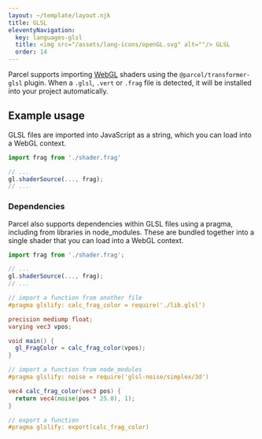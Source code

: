 ```yaml
---
layout: ~/template/layout.njk
title: GLSL
eleventyNavigation:
  key: languages-glsl
  title: <img src="/assets/lang-icons/openGL.svg" alt=""/> GLSL
  order: 14
---
```


Parcel supports importing [WebGL](https://developer.mozilla.org/en-US/docs/Web/API/WebGL_API) shaders using the `@parcel/transformer-glsl` plugin. When a `.glsl`, `.vert` or `.frag` file is detected, it will be installed into your project automatically.

## Example usage

GLSL files are imported into JavaScript as a string, which you can load into a WebGL context.

```js
import frag from './shader.frag'

// ...
gl.shaderSource(..., frag);
// ...
```

### Dependencies

Parcel also supports dependencies within GLSL files using a pragma, including from libraries in node_modules. These are bundled together into a single shader that you can load into a WebGL context.

<sample>
<sample-file name="app.js">

```js
import frag from './shader.frag';

// ...
gl.shaderSource(..., frag);
// ...
```

</sample-file>
<sample-file name="shader.frag">

```glsl
// import a function from another file
#pragma glslify: calc_frag_color = require('./lib.glsl')

precision mediump float;
varying vec3 vpos;

void main() {
  gl_FragColor = calc_frag_color(vpos);
}
```

</sample-file>
<sample-file name="lib.glsl">

```glsl
// import a function from node_modules
#pragma glslify: noise = require('glsl-noise/simplex/3d')

vec4 calc_frag_color(vec3 pos) {
  return vec4(noise(pos * 25.0), 1);
}

// export a function
#pragma glslify: export(calc_frag_color)

```

</sample-file>
</sample>
